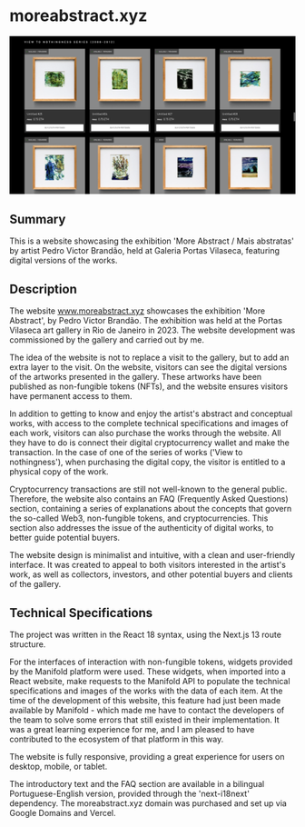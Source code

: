 # moreabstract.xyz

![moreabstract.xyz](https://github.com/vitorjaguat/auction-page3/blob/main/public/img/moreabstract.png)

## Summary

This is a website showcasing the exhibition 'More Abstract / Mais abstratas' by artist Pedro Victor Brandão, held at Galeria Portas Vilaseca, featuring digital versions of the works.

## Description

The website www.moreabstract.xyz showcases the exhibition 'More Abstract', by Pedro Victor Brandão. The exhibition was held at the Portas Vilaseca art gallery in Rio de Janeiro in 2023. The website development was commissioned by the gallery and carried out by me.

The idea of the website is not to replace a visit to the gallery, but to add an extra layer to the visit. On the website, visitors can see the digital versions of the artworks presented in the gallery. These artworks have been published as non-fungible tokens (NFTs), and the website ensures visitors have permanent access to them.

In addition to getting to know and enjoy the artist's abstract and conceptual works, with access to the complete technical specifications and images of each work, visitors can also purchase the works through the website. All they have to do is connect their digital cryptocurrency wallet and make the transaction. In the case of one of the series of works ('View to nothingness'), when purchasing the digital copy, the visitor is entitled to a physical copy of the work.

Cryptocurrency transactions are still not well-known to the general public. Therefore, the website also contains an FAQ (Frequently Asked Questions) section, containing a series of explanations about the concepts that govern the so-called Web3, non-fungible tokens, and cryptocurrencies. This section also addresses the issue of the authenticity of digital works, to better guide potential buyers.

The website design is minimalist and intuitive, with a clean and user-friendly interface. It was created to appeal to both visitors interested in the artist's work, as well as collectors, investors, and other potential buyers and clients of the gallery.

## Technical Specifications

The project was written in the React 18 syntax, using the Next.js 13 route structure.

For the interfaces of interaction with non-fungible tokens, widgets provided by the Manifold platform were used. These widgets, when imported into a React website, make requests to the Manifold API to populate the technical specifications and images of the works with the data of each item. At the time of the development of this website, this feature had just been made available by Manifold - which made me have to contact the developers of the team to solve some errors that still existed in their implementation. It was a great learning experience for me, and I am pleased to have contributed to the ecosystem of that platform in this way.

The website is fully responsive, providing a great experience for users on desktop, mobile, or tablet.

The introductory text and the FAQ section are available in a bilingual Portuguese-English version, provided through the 'next-i18next' dependency. The moreabstract.xyz domain was purchased and set up via Google Domains and Vercel.
